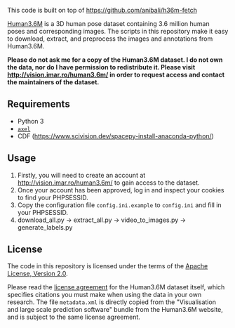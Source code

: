This code is built on top of
https://github.com/anibali/h36m-fetch


[Human3.6M](http://vision.imar.ro/human3.6m/description.php) is a 3D
human pose dataset containing 3.6 million human poses and corresponding
images. The scripts in this repository make it easy to download,
extract, and preprocess the images and annotations from Human3.6M.

**Please do not ask me for a copy of the Human3.6M dataset. I do not own
the data, nor do I have permission to redistribute it. Please visit
http://vision.imar.ro/human3.6m/ in order to request access and contact
the maintainers of the dataset.**

## Requirements

* Python 3
* [`axel`](https://github.com/axel-download-accelerator/axel)
* CDF (https://www.scivision.dev/spacepy-install-anaconda-python/)

## Usage

1. Firstly, you will need to create an account at
   http://vision.imar.ro/human3.6m/ to gain access to the dataset.
2. Once your account has been approved, log in and inspect your cookies
   to find your PHPSESSID.
3. Copy the configuration file `config.ini.example` to `config.ini`
   and fill in your PHPSESSID.
4. download_all.py -> extract_all.py -> video_to_images.py -> generate_labels.py


## License

The code in this repository is licensed under the terms of the
[Apache License, Version 2.0](https://www.apache.org/licenses/LICENSE-2.0).

Please read the
[license agreement](http://vision.imar.ro/human3.6m/eula.php) for the
Human3.6M dataset itself, which specifies citations you must make when
using the data in your own research. The file `metadata.xml` is directly
copied from the "Visualisation and large scale prediction software"
bundle from the Human3.6M website, and is subject to the same license
agreement.
